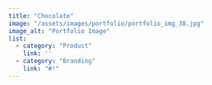 ```yaml
---
title: "Chocolate"
image: "/assets/images/portfolio/portfolio_img_38.jpg"
image_alt: "Portfolio Image"
list:
  - category: "Product"
    link: ''
  - category: "Branding"
    link: "#!"
---
```


